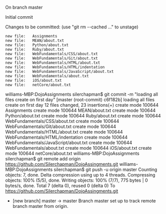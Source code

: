 On branch master

Initial commit

Changes to be committed:
  (use "git rm --cached <file>..." to unstage)

	new file:   Assignments
	new file:   MEAN/about.txt
	new file:   Python/about.txt
	new file:   Ruby/about.txt
	new file:   WebFundamentals/CSS/about.txt
	new file:   WebFundamentals/Git/about.txt
	new file:   WebFundamentals/HTML/about.txt
	new file:   WebFundamentals/HTML/indentation
	new file:   WebFundamentals/JavaScript/about.txt
	new file:   WebFundamentals/about.txt
	new file:   iOS/about.txt
	new file:   netCore/about.txt

williams-MBP:DojoAssignments silerchapman$ git commit -m "loading all files create on first day"
[master (root-commit) c6f182b] loading all files create on first day
 12 files changed, 23 insertions(+)
 create mode 100644 Assignments
 create mode 100644 MEAN/about.txt
 create mode 100644 Python/about.txt
 create mode 100644 Ruby/about.txt
 create mode 100644 WebFundamentals/CSS/about.txt
 create mode 100644 WebFundamentals/Git/about.txt
 create mode 100644 WebFundamentals/HTML/about.txt
 create mode 100644 WebFundamentals/HTML/indentation
 create mode 100644 WebFundamentals/JavaScript/about.txt
 create mode 100644 WebFundamentals/about.txt
 create mode 100644 iOS/about.txt
 create mode 100644 netCore/about.txt
williams-MBP:DojoAssignments silerchapman$ git remote add origin https://github.com/Silerchapman/DojoAssingments.git
williams-MBP:DojoAssignments silerchapman$ git push -u origin master
Counting objects: 7, done.
Delta compression using up to 4 threads.
Compressing objects: 100% (5/5), done.
Writing objects: 100% (7/7), 775 bytes | 0 bytes/s, done.
Total 7 (delta 0), reused 0 (delta 0)
To https://github.com/Silerchapman/DojoAssingments.git
 * [new branch]      master -> master
Branch master set up to track remote branch master from origin.
